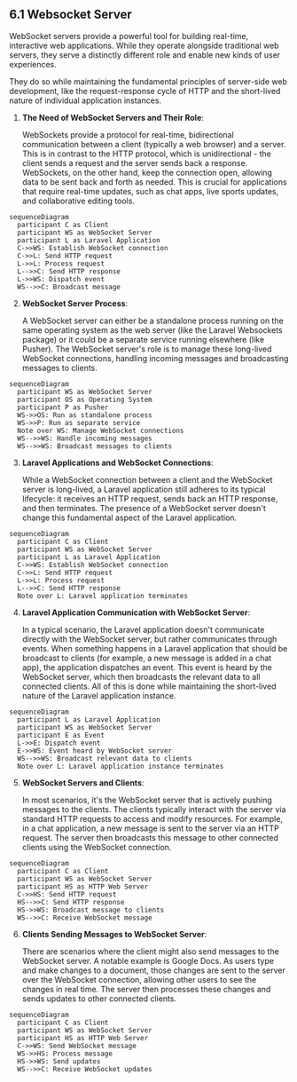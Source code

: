 ## 6.1 Websocket Server

WebSocket servers provide a powerful tool for building real-time, interactive web applications. While they operate alongside traditional web servers, they serve a distinctly different role and enable new kinds of user experiences.

They do so while maintaining the fundamental principles of server-side web development, like the request-response cycle of HTTP and the short-lived nature of individual application instances.


1. **The Need of WebSocket Servers and Their Role**:


   WebSockets provide a protocol for real-time, bidirectional communication between a client (typically a web browser) and a server. This is in contrast to the HTTP protocol, which is unidirectional - the client sends a request and the server sends back a response. WebSockets, on the other hand, keep the connection open, allowing data to be sent back and forth as needed. This is crucial for applications that require real-time updates, such as chat apps, live sports updates, and collaborative editing tools.

```mermaid
sequenceDiagram
  participant C as Client
  participant WS as WebSocket Server
  participant L as Laravel Application
  C->>WS: Establish WebSocket connection
  C->>L: Send HTTP request
  L->>L: Process request
  L-->>C: Send HTTP response
  L->>WS: Dispatch event
  WS-->>C: Broadcast message
```

2. **WebSocket Server Process**:

    
   A WebSocket server can either be a standalone process running on the same operating system as the web server (like the Laravel Websockets package) or it could be a separate service running elsewhere (like Pusher). The WebSocket server's role is to manage these long-lived WebSocket connections, handling incoming messages and broadcasting messages to clients.

```mermaid
sequenceDiagram
  participant WS as WebSocket Server
  participant OS as Operating System
  participant P as Pusher
  WS->>OS: Run as standalone process
  WS->>P: Run as separate service
  Note over WS: Manage WebSocket connections
  WS-->>WS: Handle incoming messages
  WS-->>WS: Broadcast messages to clients
```

3. **Laravel Applications and WebSocket Connections**:

   
   While a WebSocket connection between a client and the WebSocket server is long-lived, a Laravel application still adheres to its typical lifecycle: it receives an HTTP request, sends back an HTTP response, and then terminates. The presence of a WebSocket server doesn't change this fundamental aspect of the Laravel application.

```mermaid
sequenceDiagram
  participant C as Client
  participant WS as WebSocket Server
  participant L as Laravel Application
  C->>WS: Establish WebSocket connection
  C->>L: Send HTTP request
  L->>L: Process request
  L-->>C: Send HTTP response
  Note over L: Laravel application terminates
```

4. **Laravel Application Communication with WebSocket Server**:

   
   In a typical scenario, the Laravel application doesn't communicate directly with the WebSocket server, but rather communicates through events. When something happens in a Laravel application that should be broadcast to clients (for example, a new message is added in a chat app), the application dispatches an event. This event is heard by the WebSocket server, which then broadcasts the relevant data to all connected clients. All of this is done while maintaining the short-lived nature of the Laravel application instance.

```mermaid
sequenceDiagram
  participant L as Laravel Application
  participant WS as WebSocket Server
  participant E as Event
  L->>E: Dispatch event
  E->>WS: Event heard by WebSocket server
  WS-->>WS: Broadcast relevant data to clients
  Note over L: Laravel application instance terminates
```

5. **WebSocket Servers and Clients**:


   In most scenarios, it's the WebSocket server that is actively pushing messages to the clients. The clients typically interact with the server via standard HTTP requests to access and modify resources. For example, in a chat application, a new message is sent to the server via an HTTP request. The server then broadcasts this message to other connected clients using the WebSocket connection.

```mermaid
sequenceDiagram
  participant C as Client
  participant WS as WebSocket Server
  participant HS as HTTP Web Server
  C->>HS: Send HTTP request
  HS-->>C: Send HTTP response
  HS->>WS: Broadcast message to clients
  WS-->>C: Receive WebSocket message
```

6. **Clients Sending Messages to WebSocket Server**:


   There are scenarios where the client might also send messages to the WebSocket server. A notable example is Google Docs. As users type and make changes to a document, those changes are sent to the server over the WebSocket connection, allowing other users to see the changes in real time. The server then processes these changes and sends updates to other connected clients.

```mermaid
sequenceDiagram
  participant C as Client
  participant WS as WebSocket Server
  participant HS as HTTP Web Server
  C->>WS: Send WebSocket message
  WS->>HS: Process message
  HS->>WS: Send updates
  WS-->>C: Receive WebSocket updates
```

